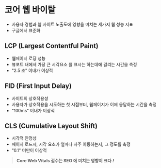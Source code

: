# 코어 웹 바이탈

- 사용자 경험과 웹 사이트 노출도에 영향을 미치는 세가지 웹 성능 지표
- 구글에서 표준화

## LCP (Largest Contentful Paint)
- 웹페이지 로딩 성능
- 뷰포트 내에서 가장 큰 시각요소 를 표시는 하는데에 걸리는 시간을 측정
- "2.5 초" 이내가 이상적

## FID (First Input Delay)
- 사이트의 상호작용성
- 사용자가 상호작용을 시도하는 첫 시점부터, 웹페이지가 이에 응답하는 시간을 측정
- "100ms" 이내가 이상적


## CLS (Cumulative Layout Shift)
- 시각적 안정성
- 페이지 로드시, 시각 요소가 얼마나 자주 이동하는지, 그 정도를 측정
- "0.1" 미만이 이상적


> **Core Web Vitals 점수는 SEO 에 미치는 영향이 크다.!**

